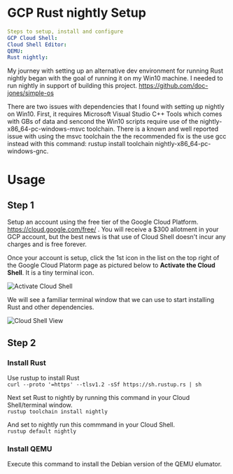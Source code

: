 # GCP Rust nightly Setup
```yaml
Steps to setup, install and configure 
GCP Cloud Shell:  
Cloud Shell Editor:   
QEMU: 
Rust nightly:  
```
  
My journey with setting up an alternative dev environment for running Rust nightly began with the goal of running it on my Win10 machine. I needed to run nightly in support of building this project.  https://github.com/doc-jones/simple-os  
  
There are two issues with dependencies that I found with setting up nightly on Win10. First, it requires Microsoft Visual Studio C++ Tools which comes with GBs of data and sencond the Win10 scripts require use of the nightly-x86_64-pc-windows-msvc toolchain.  There is a known and well reported issue with using the msvc toolchain the the recommended fix is the use gcc instead with this command:  rustup install toolchain nightly-x86_64-pc-windows-gnc.  

# Usage  

## Step 1  

Setup an account using the free tier of the Google Cloud Platform. https://cloud.google.com/free/ . You will receive a $300 allotment in your GCP account, but the best news is that use of Cloud Shell doesn't incur any charges and is free forever.  

Once your account is setup, click the 1st icon in the list on the top right of the Google Cloud Platorm page as pictured below to **Activate the Cloud Shell**. It is a tiny terminal icon.  

![Activate Cloud Shell](https://user-images.githubusercontent.com/37349558/107147554-b3b64600-691c-11eb-8fd2-0b576af2da11.png)  

We will see a familiar terminal window that we can use to start installing Rust and other dependencies.  

![Cloud Shell View](https://user-images.githubusercontent.com/37349558/107151882-06026180-6933-11eb-99b2-640628512192.png)  

## Step 2

### Install Rust  
  
Use rustup to install Rust  
`curl --proto '=https' --tlsv1.2 -sSf https://sh.rustup.rs | sh`  

Next set Rust to nightly by running this command in your Cloud Shell/terminal window.  
`rustup toolchain install nightly`

And set to nightly run this commmand in your Cloud Shell.  
`rustup default nightly`  

### Install QEMU
  
  Execute this command to install the Debian version of the QEMU elumator.  
  `  `



